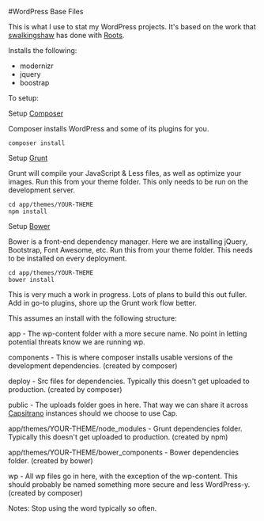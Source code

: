 #WordPress Base Files

This is what I use to stat my WordPress projects. It's based on the work that [swalkingshaw](https://github.com/swalkinshaw) has done with [Roots](http://roots.io).

Installs the following:

*   modernizr
*   jquery
*   boostrap

To setup:

Setup [Composer](https://getcomposer.org)

Composer installs WordPress and some of its plugins for you.

````
composer install
````

Setup [Grunt](http://gruntjs.com)

Grunt will compile your JavaScript & Less files, as well as optimize your images.
Run this from your theme folder.
This only needs to be run on the development server.

````
cd app/themes/YOUR-THEME
npm install
````

Setup [Bower](http://bower.io)

Bower is a front-end dependency manager. Here we are installing jQuery, Bootstrap,
Font Awesome, etc.
Run this from your theme folder.
This needs to be installed on every deployment.

````
cd app/themes/YOUR-THEME
bower install
````


This is very much a work in progress. Lots of plans to build this out fuller. Add in go-to plugins, shore up the Grunt work flow better.

This assumes an install with the following structure:

app - The wp-content folder with a more secure name. No point in letting potential threats know we are running wp.

components - This is where composer installs usable versions of the development dependencies. (created by composer)

deploy - Src files for dependencies. Typically this doesn't get uploaded to production. (created by composer)

public - The uploads folder goes in here. That way we can share it across [Capsitrano](http://capistranorb.com) instances should we choose to use Cap.

app/themes/YOUR-THEME/node_modules - Grunt dependencies folder. Typically this doesn't get uploaded to production. (created by npm)

app/themes/YOUR-THEME/bower_components - Bower dependencies folder. (created by bower)

wp - All wp files go in here, with the exception of the wp-content. This should probably be named something more secure and less WordPress-y. (created by composer)

Notes: Stop using the word typically so often.
